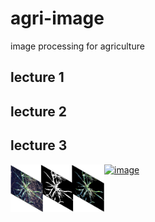 # agri-image
image processing for agriculture

## lecture 1  


## lecture 2  

## lecture 3  
 <img src = "https://github.com/oceam/agri-image/blob/main/pictures/EasyPCC1.png" width="150" ALIGN="left" />[![image](https://colab.research.google.com/assets/colab-badge.svg)](https://colab.research.google.com/github/oceam/agri-image/blob/main/Lecture_3_Calculate_Plant_Coverage.ipynb) <br> 

